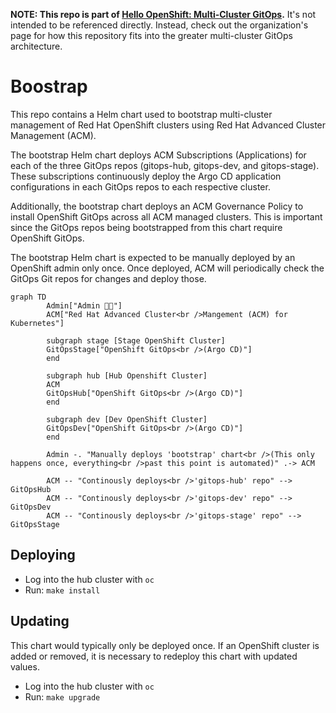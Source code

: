 **NOTE: This repo is part of [Hello OpenShift: Multi-Cluster GitOps].** It's
not intended to be referenced directly. Instead, check out the organization's
page for how this repository fits into the greater multi-cluster GitOps
architecture.

# Boostrap

This repo contains a Helm chart used to bootstrap multi-cluster management of
Red Hat OpenShift clusters using Red Hat Advanced Cluster Management (ACM).

The bootstrap Helm chart deploys ACM Subscriptions (Applications) for each of
the three GitOps repos (gitops-hub, gitops-dev, and gitops-stage). These
subscriptions continuously deploy the Argo CD application configurations in
each GitOps repos to each respective cluster.

Additionally, the bootstrap chart deploys an ACM Governance Policy to install
OpenShift GitOps across all ACM managed clusters. This is important since the
GitOps repos being bootstrapped from this chart require OpenShift GitOps.

The bootstrap Helm chart is expected to be manually deployed by an OpenShift
admin only once. Once deployed, ACM will periodically check the GitOps Git
repos for changes and deploy those.

```mermaid
graph TD
        Admin["Admin 🧑‍💻"]
        ACM["Red Hat Advanced Cluster<br />Mangement (ACM) for Kubernetes"]

        subgraph stage [Stage OpenShift Cluster]
        GitOpsStage["OpenShift GitOps<br />(Argo CD)"]
        end

        subgraph hub [Hub Openshift Cluster]
        ACM
        GitOpsHub["OpenShift GitOps<br />(Argo CD)"]
        end

        subgraph dev [Dev OpenShift Cluster]
        GitOpsDev["OpenShift GitOps<br />(Argo CD)"]
        end

        Admin -. "Manually deploys 'bootstrap' chart<br />(This only happens once, everything<br />past this point is automated)" .-> ACM

        ACM -- "Continously deploys<br />'gitops-hub' repo" --> GitOpsHub
        ACM -- "Continously deploys<br />'gitops-dev' repo" --> GitOpsDev
        ACM -- "Continously deploys<br />'gitops-stage' repo" --> GitOpsStage
```

## Deploying

* Log into the hub cluster with `oc`
* Run: `make install`

## Updating

This chart would typically only be deployed once. If an OpenShift cluster is
added or removed, it is necessary to redeploy this chart with updated values.

* Log into the hub cluster with `oc`
* Run: `make upgrade`

[Hello OpenShift: Multi-Cluster GitOps]: https://github.com/hello-openshift-multicluster-gitops
